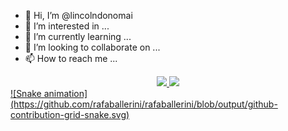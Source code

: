 - 👋 Hi, I’m @lincolndonomai
- 👀 I’m interested in ...
- 🌱 I’m currently learning ...
- 💞️ I’m looking to collaborate on ...
- 📫 How to reach me ...

<div align="center">
  <a href="https://github.com/lincolndonomai">
  <img height="160em" src="https://github-readme-stats.vercel.app/api?username=lincolndonomai&show_icons=true&theme=dark&include_all_commits=true&count_private=true"/>
  <img height="160em" src="https://github-readme-stats.vercel.app/api/top-langs/?username=lincolndonomai&layout=compact&langs_count=7&theme=dark"/>
</div>
<div>
![Snake animation](https://github.com/rafaballerini/rafaballerini/blob/output/github-contribution-grid-snake.svg)  
</div>
